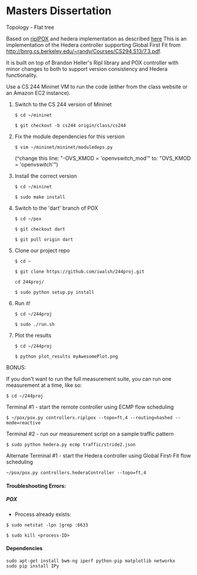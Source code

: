 # Masters Dissertation

Topology - Flat tree

Based on [riplPOX](https://github.com/brandonheller/riplpox) and hedera implementation as described [here](https://www.eventbrite.ie/e/gsu-postgrad-party-at-the-pav-tickets-26514903791?aff=efbnreg)
This is an implementation of the Hedera controller supporting Global First Fit from http://bnrg.cs.berkeley.edu/~randy/Courses/CS294.S13/7.3.pdf. 

It is built on top of Brandon Heller's Ripl library and POX controller with minor changes to both to support version consistency and Hedera functionality.

Use a CS 244 Mininet VM to run the code (either from the class website or an Amazon EC2 instance).

1. Switch to the CS 244 version of Mininet

    `$ cd ~/mininet`

    `$ git checkout -b cs244 origin/class/cs244`

2. Fix the module dependencies for this version

    `$ vim ~/mininet/mininet/moduledeps.py`

    (^change this line: "-OVS_KMOD = 'openvswitch_mod'"
                    to: "OVS_KMOD = 'openvswitch'")

3. Install the correct version

    `$ cd ~/mininet`

    `$ sudo make install`

4. Switch to the 'dart' branch of POX

    `$ cd ~/pox`

    `$ git checkout dart`

    `$ git pull origin dart`

5. Clone our project repo

    `$ cd ~`

    `$ git clone https://github.com/iwalsh/244proj.git`

    `cd 244proj/`

    `$ sudo python setup.py install`

6. Run it!

    `$ cd ~/244proj`

    `$ sudo ./run.sh`

7. Plot the results

    `$ cd ~/244proj`

    `$ python plot_results myAwesomePlot.png`

BONUS:

If you don't want to run the full measurement suite, you can run one measurement
at a time, like so:

`$ cd ~/244proj`

Terminal #1 - start the remote controller using ECMP flow scheduling

`$ ~/pox/pox.py controllers.riplpox --topo=ft,4 --routing=hashed --mode=reactive`

Terminal #2 - run our measurement script on a sample traffic pattern

`$ sudo python hedera.py ecmp traffic/stride2.json`

Alternate Terminal #1 - start the Hedera controller using Global First-Fit flow scheduling

`~/pox/pox.py controllers.hederaController --topo=ft,4`

#### Troubleshooting Errors:

##### POX

*  Process already exists:

```$ sudo netstat -lpn |grep :6633```

```$ sudo kill <process-ID>```

#### Dependencies

```
sudo apt-get install bwm-ng iperf python-pip matplotlib networkx
sudo pip install IPy
```